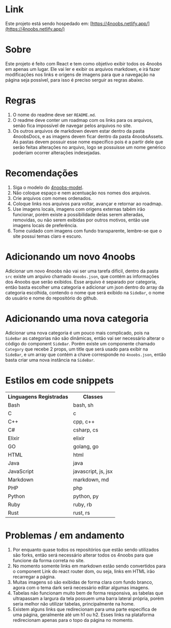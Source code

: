 # Link

Este projeto está sendo hospedado em: [https://4noobs.netlify.app/](https://4noobs.netlify.app/)

# Sobre

Este projeto é feito com React e tem como objetivo exibir todos os 4noobs em apenas um lugar. Ele vai ler e exibir os arquivos markdown, e irá fazer modificações nos links e origens de imagens para que a navegação na página seja possível, para isso é preciso serguir as regras abaixo.

# Regras

1. O nome do readme deve ser `README.md`.
2. O readme deve conter um roadmap com os links para os arquivos, senão fica impossível de navegar pelos arquivos no site.
3. Os outros arquivos de markdown devem estar dentro da pasta 4noobsDocs, e as imagens devem ficar dentro da pasta 4noobsAssets. As pastas devem possuir esse nome específico pois é a partir dele que serão feitas alterações no arquivo, logo se possuisse um nome genérico poderiam ocorrer alterações indesejadas.

# Recomendações

1. Siga o modelo do [4noobs-model](https://github.com/danilomacb/4noobs-model).
2. Não coloque espaço e nem acentuação nos nomes dos arquivos.
3. Crie arquivos com nomes ordenados.
4. Coloque links nos arquivos para voltar, avançar e retornar ao roadmap.
5. Use imagens locais, imagens com origens externas tabém irão funcionar, porém existe a possibilidade delas serem alteradas, removidas, ou não serem exibidas por outros motivos, então use imagens locais de preferência.
6. Tome cuidado com imagens com fundo transparente, lembre-se que o site possui temas claro e escuro.

# Adicionando um novo 4noobs

Adicionar um novo 4noobs não vai ser uma tarefa difícil, dentro da pasta `src` existe um arquivo chamado `4noobs.json`, que contém as informações dos 4noobs que serão exibidos. Esse arquivo é separado por categoria, então basta escolher uma categoria e adicionar um json dentro do array da categoria escolhida, contendo o nome que será exibido na `SideBar`, o nome do usuário e nome do repositório do github.

# Adicionando uma nova categoria

Adicionar uma nova categoria é um pouco mais complicado, pois na `SideBar` as categorias não são dinâmicas, então vai ser necessário alterar o código do component `SideBar`. Porém existe um componente chamado `Category` que recebe 2 props, um title que será usado para exibir na `SideBar`, e um array que contém a chave corresponde no `4noobs.json`, então basta criar uma nova instância na `SideBar`.

# Estilos em code snippets

<table>
  <tr>
    <th>Linguagens Registradas</th>
    <th>Classes</th>
  </tr>
  <tr>
    <td>Bash</td>
    <td>bash, sh</td>
  </tr>
  <tr>
    <td>C</td>
    <td>c</td>
  </tr>
  <tr>
    <td>C++</td>
    <td>cpp, c++</td>
  </tr>
  <tr>
    <td>C#</td>
    <td>csharp, cs</td>
  </tr>
  <tr>
    <td>Elixir</td>
    <td>elixir</td>
  </tr>
  <tr>
    <td>GO</td>
    <td>golang, go</td>
  </tr>
  <tr>
    <td>HTML</td>
    <td>html</td>
  </tr>
  <tr>
    <td>Java</td>
    <td>java</td>
  </tr>
  <tr>
    <td>JavaScript</td>
    <td>javascript, js, jsx</td>
  </tr>
  <tr>
    <td>Markdown</td>
    <td>markdown, md</td>
  </tr>
  <tr>
    <td>PHP</td>
    <td>php</td>
  </tr>
  <tr>
    <td>Python</td>
    <td>python, py</td>
  </tr>
  <tr>
    <td>Ruby</td>
    <td>ruby, rb</td>
  </tr>
  <tr>
    <td>Rust</td>
    <td>rust, rs</td>
  </tr>
</table>

# Problemas / em andamento

1. Por enquanto quase todos os repositórios que estão sendo utilizados são forks, então será necessário alterar todos os 4noobs para que funcione da forma correta no site.
2. No momento somente links em markdown estão sendo convertidos para o component Link do react router dom, ou seja, links em HTML irão recarregar a página.
3. Muitas imagens só são exibidas de forma clara com fundo branco, agora com o tema dark será necessário editar algumas imagens.
4. Tabelas não funcionam muito bem de forma responsiva, as tabelas que ultrapassam a largura da tela possuem uma barra lateral própria, porém seria melhor não utilizar tabelas, principalmente na home.
5. Existem alguns links que redirecionam para uma parte específica de uma página, geralmente até um h1 ou h2. Esses links na plataforma redirecionam apenas para o topo da página no momento.

